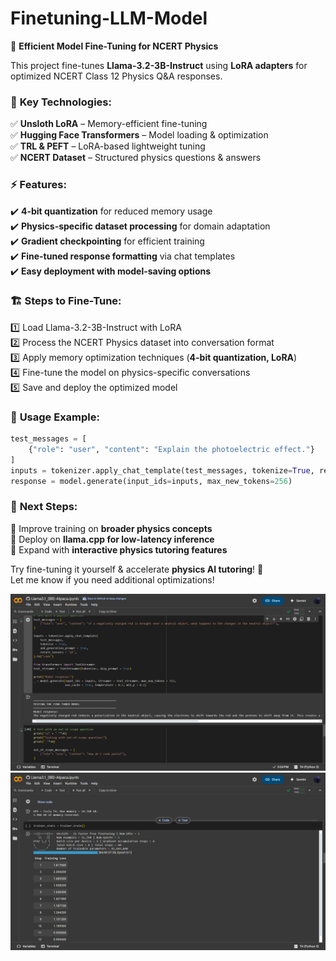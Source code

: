﻿# Finetuning-LLM-Model
🚀 **Efficient Model Fine-Tuning for NCERT Physics**  

This project fine-tunes **Llama-3.2-3B-Instruct** using **LoRA adapters** for optimized NCERT Class 12 Physics Q&A responses.  

### 🔧 **Key Technologies:**  
✅ **Unsloth LoRA** – Memory-efficient fine-tuning  
✅ **Hugging Face Transformers** – Model loading & optimization  
✅ **TRL & PEFT** – LoRA-based lightweight tuning  
✅ **NCERT Dataset** – Structured physics questions & answers  

### ⚡ **Features:**  
✔️ **4-bit quantization** for reduced memory usage  
✔️ **Physics-specific dataset processing** for domain adaptation  
✔️ **Gradient checkpointing** for efficient training  
✔️ **Fine-tuned response formatting** via chat templates  
✔️ **Easy deployment with model-saving options**  

### 🏗 **Steps to Fine-Tune:**  
1️⃣ Load Llama-3.2-3B-Instruct with LoRA  
2️⃣ Process the NCERT Physics dataset into conversation format  
3️⃣ Apply memory optimization techniques (**4-bit quantization, LoRA**)  
4️⃣ Fine-tune the model on physics-specific conversations  
5️⃣ Save and deploy the optimized model  

### 🎯 **Usage Example:**  
```python
test_messages = [
    {"role": "user", "content": "Explain the photoelectric effect."}
]
inputs = tokenizer.apply_chat_template(test_messages, tokenize=True, return_tensors="pt").to("cuda")
response = model.generate(input_ids=inputs, max_new_tokens=256)
```

### 🔗 **Next Steps:**  
🔹 Improve training on **broader physics concepts**  
🔹 Deploy on **llama.cpp for low-latency inference**  
🔹 Expand with **interactive physics tutoring features**  

Try fine-tuning it yourself & accelerate **physics AI tutoring**! 🚀  
Let me know if you need additional optimizations!

![image](https://github.com/manojramamoorthi/Finetuning-Model/blob/main/Screenshot%202025-06-10%20152743.png)
![image](https://github.com/manojramamoorthi/Finetuning-Model/blob/main/Screenshot%202025-06-10%20152840.png)
